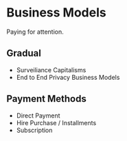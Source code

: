 # Business Models

Paying for attention.

## Gradual

- Surveiliance Capitalisms
- End to End Privacy Business Models

## Payment Methods

- Direct Payment
- Hire Purchase / Installments
- Subscription

